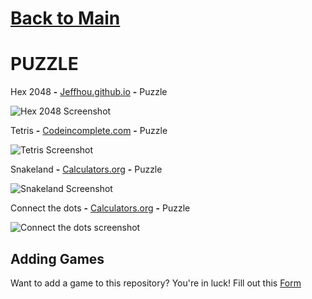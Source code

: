 # [Back to Main](/../main/README.md)

# PUZZLE

Hex 2048 **-** <a href="https://jeffhou.github.io/hex-2048/">Jeffhou.github.io</a> **-** Puzzle 

![Hex 2048 Screenshot](https://github.com/Zryak/Open-Games/assets/152645699/3e043470-0985-4209-9875-33f5a24de057)

Tetris **-** <a href="https://codeincomplete.com/games/tetris/">Codeincomplete.com</a> **-** Puzzle 

![Tetris Screenshot](https://github.com/Zryak/Open-Games/assets/152645699/85b48af1-2581-42ac-8afc-be9d62fa07f1)

Snakeland **-** <a href="https://www.calculators.org/games/snakeland/">Calculators.org</a> **-** Puzzle 

![Snakeland Screenshot](https://github.com/Zryak/Open-Games/assets/152645699/3d712809-0f81-44b6-a91b-971148da60ca)

Connect the dots **-** <a href="https://www.calculators.org/games/connect-a-way/">Calculators.org</a> **-** Puzzle 

![Connect the dots screenshot](https://github.com/Zryak/Open-Games/assets/152645699/fba02050-2c6f-492d-9043-a04e4cb2b349)

## Adding Games
Want to add a game to this repository? You're in luck! Fill out this [Form](https://github.com/Zryak/Open-Games/issues/new?assignees=zryak&labels=game%2Cwebsite%2Cadd+game&projects=&template=WebsiteRequest.yml&title=%5BGame%5D%3A+I+want+)
